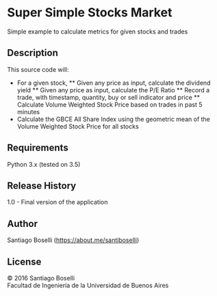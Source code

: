 # Super Simple Stocks Market
Simple example to calculate metrics for given stocks and trades

## Description
This source code will:
* For a given stock,
** Given any price as input, calculate the dividend yield
** Given any price as input, calculate the P/E Ratio
** Record a trade, with timestamp, quantity, buy or sell indicator and price
** Calculate Volume Weighted Stock Price based on trades in past 5 minutes
* Calculate the GBCE All Share Index using the geometric mean of the Volume Weighted Stock Price for all stocks

## Requirements
Python 3.x (tested on 3.5)

## Release History
1.0 - Final version of the application

## Author
Santiago Boselli (https://about.me/santiboselli)

## License
© 2016 Santiago Boselli
<br/>
Facultad de Ingeniería de la Universidad de Buenos Aires
